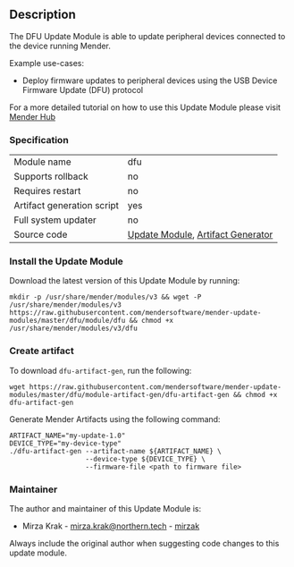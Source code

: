 ## Description

The DFU Update Module is able to update peripheral devices connected to the device running Mender.

Example use-cases:
* Deploy firmware updates to peripheral devices using the USB Device Firmware Update (DFU) protocol

For a more detailed tutorial on how to use this Update Module please visit [Mender Hub](https://hub.mender.io/t/device-firmware-update-dfu)

### Specification

|||
| --- | --- |
|Module name| dfu |
|Supports rollback|no|
|Requires restart|no|
|Artifact generation script|yes|
|Full system updater|no|
|Source code|[Update Module](https://github.com/mendersoftware/mender-update-modules/tree/master/dfu/module/dfu), [Artifact Generator](https://github.com/mendersoftware/mender-update-modules/blob/master/dfu/module-artifact-gen/dfu-artifact-gen)|

### Install the Update Module

Download the latest version of this Update Module by running:

```
mkdir -p /usr/share/mender/modules/v3 && wget -P /usr/share/mender/modules/v3 https://raw.githubusercontent.com/mendersoftware/mender-update-modules/master/dfu/module/dfu && chmod +x /usr/share/mender/modules/v3/dfu
```

### Create artifact

To download `dfu-artifact-gen`, run the following:

```
wget https://raw.githubusercontent.com/mendersoftware/mender-update-modules/master/dfu/module-artifact-gen/dfu-artifact-gen && chmod +x dfu-artifact-gen
```

Generate Mender Artifacts using the following command:

```
ARTIFACT_NAME="my-update-1.0"
DEVICE_TYPE="my-device-type"
./dfu-artifact-gen --artifact-name ${ARTIFACT_NAME} \
                   --device-type ${DEVICE_TYPE} \
                   --firmware-file <path to firmware file>
```

### Maintainer

The author and maintainer of this Update Module is:

- Mirza Krak - <mirza.krak@northern.tech> - [mirzak](https://github.com/mirzak)

Always include the original author when suggesting code changes to this update module.

